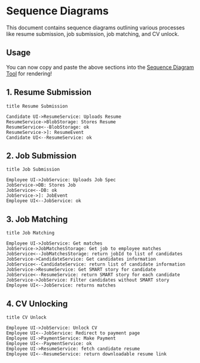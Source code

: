 # Sequence Diagrams
This document contains sequence diagrams outlining various processes like resume submission, job submission, job matching, and CV unlock.

## Usage
You can now copy and paste the above sections into the [Sequence Diagram Tool](https://sequencediagram.org/) for rendering!

## 1. Resume Submission

```sequence
title Resume Submission

Candidate UI->ResumeService: Uploads Resume
ResumeService->BlobStorage: Stores Resume
ResumeService<--BlobStorage: ok
ResumeService->]: ResumeEvent
Candidate UI<--ResumeService: ok
```

## 2. Job Submission
```sequence
title Job Submission

Employee UI->JobService: Uploads Job Spec
JobService->DB: Stores Job
JobService<--DB: ok
JobService->]: JobEvent
Employee UI<--JobService: ok
```


## 3. Job Matching
```sequence
title Job Matching

Employee UI->JobService: Get matches
JobService->JobMatchesStorage: Get job to employee matches
JobService<--JobMatchesStorage: return jobId to list of candidates
JobService->CandidateService: Get candidates information
JobService<--CandidateService: return list of candidate information
JobService->ResumeService: Get SMART story for candidate
JobService<--ResumeService: return SMART story for each candidate
JobService->JobService: Filter candidates without SMART story
Employee UI<--JobService: returns matches
```

## 4. CV Unlocking
```sequence
title CV Unlock

Employee UI->JobService: Unlock CV
Employee UI<--JobService: Redirect to payment page
Employee UI->PaymentService: Make Payment
Employee UI<--PaymentService: ok
Employee UI->ResumeService: fetch candidate resume
Employee UI<--ResumeService: return downloadable resume link
```


